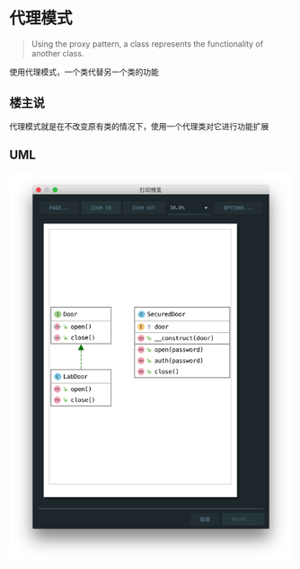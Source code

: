 # 代理模式

> Using the proxy pattern, a class represents the functionality of another class.

使用代理模式，一个类代替另一个类的功能

## 楼主说

代理模式就是在不改变原有类的情况下，使用一个代理类对它进行功能扩展

## UML

![](./uml.png)